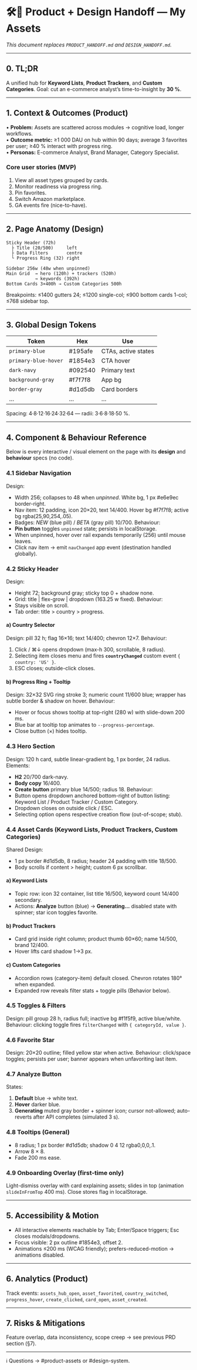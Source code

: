 # 🛠️🎨 Product + Design Handoff — **My Assets**
_This document replaces `PRODUCT_HANDOFF.md` and `DESIGN_HANDOFF.md`._

---

## 0. TL;DR
A unified hub for **Keyword Lists**, **Product Trackers**, and **Custom Categories**.  Goal: cut an e-commerce analyst’s time-to-insight by **30 %**.

---

## 1. Context & Outcomes (Product)
• **Problem:** Assets are scattered across modules → cognitive load, longer workflows.  
• **Outcome metric:** ≥1 000 DAU on hub within 90 days; average 3 favorites per user; ≥40 % interact with progress ring.  
• **Personas:** E-commerce Analyst, Brand Manager, Category Specialist.

### Core user stories (MVP)
1. View all asset types grouped by cards.  
2. Monitor readiness via progress ring.  
3. Pin favorites.  
4. Switch Amazon marketplace.  
5. GA events fire (nice-to-have).

---

## 2. Page Anatomy (Design)
```
Sticky Header (72h)
  ├ Title (20/500)     left
  ├ Data Filters       centre
  └ Progress Ring (32) right

Sidebar 256w (48w when unpinned)
Main Grid  → hero (120h) + trackers (520h)
           → keywords (392h)
Bottom Cards 3×400h → Custom Categories 500h
```
Breakpoints: ≤1400 gutters 24; ≤1200 single-col; ≤900 bottom cards 1-col; ≤768 sidebar top.

---

## 3. Global Design Tokens
| Token | Hex | Use |
|-------|-----|-----|
| `primary-blue` | #195afe | CTAs, active states |
| `primary-blue-hover` | #1854e3 | CTA hover |
| `dark-navy` | #092540 | Primary text |
| `background-gray` | #f7f7f8 | App bg |
| `border-gray` | #d1d5db | Card borders |
| … | … | … |

Spacing: 4·8·12·16·24·32·64 — radii: 3·6·8·18·50 %.

---

## 4. Component & Behaviour Reference
Below is every interactive / visual element on the page with its **design** and **behaviour** specs (no code).

### 4.1 Sidebar Navigation
Design:
* Width 256; collapses to 48 when _unpinned_.  White bg, 1 px #e6e9ec border-right.
* Nav item: 12 padding, icon 20×20, text 14/400.  Hover bg #f7f7f8; active bg rgba(25,90,254,.05).
* Badges: _NEW_ (blue pill) / _BETA_ (gray pill) 10/700.
Behaviour:
* **Pin button** toggles `unpinned` state; persists in localStorage.  
* When unpinned, hover over rail expands temporarily (256) until mouse leaves.
* Click nav item → emit `navChanged` app event (destination handled globally).

### 4.2 Sticky Header
Design:
* Height 72; background gray; sticky top 0 + shadow none.
* Grid: title | flex-grow | dropdown (163.25 w fixed).
Behaviour:
* Stays visible on scroll.
* Tab order: title > country > progress.

#### a) Country Selector
Design: pill 32 h; flag 16×16; text 14/400; chevron 12×7.
Behaviour:
1. Click / ⌘↓ opens dropdown (max-h 300, scrollable, 8 radius).  
2. Selecting item closes menu and fires **`countryChanged`** custom event `{ country: 'US' }`.  
3. ESC closes; outside-click closes.

#### b) Progress Ring + Tooltip
Design: 32×32 SVG ring stroke 3; numeric count 11/600 blue; wrapper has subtle border & shadow on hover.
Behaviour:
* Hover or focus shows tooltip at top-right (280 w) with slide-down 200 ms.  
* Blue bar at tooltip top animates to `--progress-percentage`.  
* Close button (×) hides tooltip.

### 4.3 Hero Section
Design: 120 h card, subtle linear-gradient bg, 1 px border, 24 radius.
Elements:
* **H2** 20/700 dark-navy.
* **Body copy** 16/400.
* **Create button** primary blue 14/500; radius 18.
Behaviour:
* Button opens dropdown anchored bottom-right of button listing: Keyword List / Product Tracker / Custom Category.  
* Dropdown closes on outside click / ESC.  
* Selecting option opens respective creation flow (out-of-scope; stub).

### 4.4 Asset Cards (Keyword Lists, Product Trackers, Custom Categories)
Shared Design:
* 1 px border #d1d5db, 8 radius; header 24 padding with title 18/500.
* Body scrolls if content > height; custom 6 px scrollbar.

#### a) Keyword Lists
* Topic row: icon 32 container, list title 16/500, keyword count 14/400 secondary.
* Actions: **Analyze** button (blue) → **Generating…** disabled state with spinner; star icon toggles favorite.

#### b) Product Trackers
* Card grid inside right column; product thumb 60×60; name 14/500, brand 12/400.
* Hover lifts card shadow 1→3 px.

#### c) Custom Categories
* Accordion rows (category-item) default closed.  Chevron rotates 180° when expanded.
* Expanded row reveals filter stats + toggle pills (Behavior below).

### 4.5 Toggles & Filters
Design: pill group 28 h, radius full; inactive bg #f1f5f9, active blue/white.
Behaviour: clicking toggle fires `filterChanged` with `{ categoryId, value }`.

### 4.6 Favorite Star
Design: 20×20 outline; filled yellow star when active.
Behaviour: click/space toggles; persists per user; banner appears when unfavoriting last item.

### 4.7 Analyze Button
States:
1. **Default** blue → white text.  
2. **Hover** darker blue.  
3. **Generating** muted gray border + spinner icon; cursor not-allowed; auto-reverts after API completes (simulated 3 s).

### 4.8 Tooltips (General)
* 8 radius; 1 px border #d1d5db; shadow 0 4 12 rgba0,0,0,.1.  
* Arrow 8 × 8.
* Fade 200 ms ease.

### 4.9 Onboarding Overlay (first-time only)
Light-dismiss overlay with card explaining assets; slides in top (animation `slideInFromTop` 400 ms).  Close stores flag in localStorage.

---

## 5. Accessibility & Motion
* All interactive elements reachable by Tab; Enter/Space triggers; Esc closes modals/dropdowns.
* Focus visible: 2 px outline #1854e3, offset 2.
* Animations ≤200 ms (WCAG friendly); prefers-reduced-motion → animations disabled.

---

## 6. Analytics (Product)
Track events:
`assets_hub_open`, `asset_favorited`, `country_switched`, `progress_hover`, `create_clicked`, `card_open`, `asset_created`.

---

## 7. Risks & Mitigations
Feature overlap, data inconsistency, scope creep → see previous PRD section (§7).

---

ℹ️  Questions → #product-assets or #design-system. 